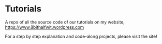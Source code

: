 # Tutorials

A repo of all the source code of our tutorials on my website, https://www.8bithalfwit.wordpress.com

For a step by step explanation and code-along projects, please visit the site!
